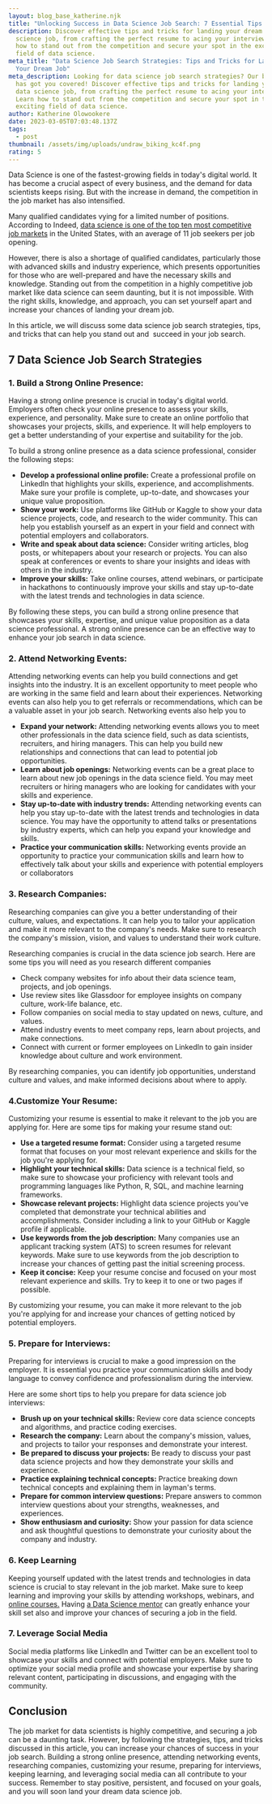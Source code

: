 ```yaml
---
layout: blog_base_katherine.njk
title: "Unlocking Success in Data Science Job Search: 7 Essential Tips and Tricks"
description: Discover effective tips and tricks for landing your dream data
  science job, from crafting the perfect resume to acing your interviews. Learn
  how to stand out from the competition and secure your spot in the exciting
  field of data science.
meta_title: "Data Science Job Search Strategies: Tips and Tricks for Landing
  Your Dream Job"
meta_description: Looking for data science job search strategies? Our blog post
  has got you covered! Discover effective tips and tricks for landing your dream
  data science job, from crafting the perfect resume to acing your interviews.
  Learn how to stand out from the competition and secure your spot in the
  exciting field of data science.
author: Katherine Olowookere
date: 2023-03-05T07:03:48.137Z
tags:
  - post
thumbnail: /assets/img/uploads/undraw_biking_kc4f.png
rating: 5
---
```

Data Science is one of the fastest-growing fields in today's digital world. It has become a crucial aspect of every business, and the demand for data scientists keeps rising. But with the increase in demand, the competition in the job market has also intensified. 

Many qualified candidates vying for a limited number of positions. According to Indeed, [data science is one of the top ten most competitive job markets](https://www.indeed.com/lead/the-most-competitive-job-markets-in-the-us) in the United States, with an average of 11 job seekers per job opening.

However, there is also a shortage of qualified candidates, particularly those with advanced skills and industry experience, which presents opportunities for those who are well-prepared and have the necessary skills and knowledge. Standing out from the competition in a highly competitive job market like data science can seem daunting, but it is not impossible. With the right skills, knowledge, and approach, you can set yourself apart and increase your chances of landing your dream job.

In this article, we will discuss some data science job search strategies, tips, and tricks that can help you stand out and  succeed in your job search.

<h2>7 Data Science Job Search Strategies </h2>

<h3>1. Build a Strong Online Presence: </h3>

Having a strong online presence is crucial in today's digital world. Employers often check your online presence to assess your skills, experience, and personality. Make sure to create an online portfolio that showcases your projects, skills, and experience. It will help employers to get a better understanding of your expertise and suitability for the job.

To build a strong online presence as a data science professional, consider the following steps:

* **Develop a professional online profile:** Create a professional profile on LinkedIn that highlights your skills, experience, and accomplishments. Make sure your profile is complete, up-to-date, and showcases your unique value proposition.
* **Show your work:** Use platforms like GitHub or Kaggle to show your data science projects, code, and research to the wider community. This can help you establish yourself as an expert in your field and connect with potential employers and collaborators.
* **Write and speak about data science:** Consider writing articles, blog posts, or whitepapers about your research or projects. You can also speak at conferences or events to share your insights and ideas with others in the industry.
* **Improve your skills:** Take online courses, attend webinars, or participate in hackathons to continuously improve your skills and stay up-to-date with the latest trends and technologies in data science.

By following these steps, you can build a strong online presence that showcases your skills, expertise, and unique value proposition as a data science professional. A strong online presence can be an effective way to enhance your job search in data science.

<h3>2. Attend Networking Events:</h3>

Attending networking events can help you build connections and get insights into the industry. It is an excellent opportunity to meet people who are working in the same field and learn about their experiences. Networking events can also help you to get referrals or recommendations, which can be a valuable asset in your job search. Networking events also help you to 

* **Expand your network:** Attending networking events allows you to meet other professionals in the data science field, such as data scientists, recruiters, and hiring managers. This can help you build new relationships and connections that can lead to potential job opportunities.
* **Learn about job openings:** Networking events can be a great place to learn about new job openings in the data science field. You may meet recruiters or hiring managers who are looking for candidates with your skills and experience.
* **Stay up-to-date with industry trends:** Attending networking events can help you stay up-to-date with the latest trends and technologies in data science. You may have the opportunity to attend talks or presentations by industry experts, which can help you expand your knowledge and skills.
* **Practice your communication skills:** Networking events provide an opportunity to practice your communication skills and learn how to effectively talk about your skills and experience with potential employers or collaborators

<h3> 3. Research Companies:</h3>

Researching companies can give you a better understanding of their culture, values, and expectations. It can help you to tailor your application and make it more relevant to the company's needs. Make sure to research the company's mission, vision, and values to understand their work culture. 

Researching companies is crucial in the data science job search. Here are some tips you will need as you research different companies 

* Check company websites for info about their data science team, projects, and job openings.
* Use review sites like Glassdoor for employee insights on company culture, work-life balance, etc.
* Follow companies on social media to stay updated on news, culture, and values.
* Attend industry events to meet company reps, learn about projects, and make connections.
* Connect with current or former employees on LinkedIn to gain insider knowledge about culture and work environment.

By researching companies, you can identify job opportunities, understand culture and values, and make informed decisions about where to apply.<h3>4.Customize Your Resume:</h3>

Customizing your resume is essential to make it relevant to the job you are applying for. Here are some tips for making your resume stand out:

* **Use a targeted resume format:** Consider using a targeted resume format that focuses on your most relevant experience and skills for the job you're applying for.
* **Highlight your technical skills:** Data science is a technical field, so make sure to showcase your proficiency with relevant tools and programming languages like Python, R, SQL, and machine learning frameworks.
* **Showcase relevant projects:** Highlight data science projects you've completed that demonstrate your technical abilities and accomplishments. Consider including a link to your GitHub or Kaggle profile if applicable.
* **Use keywords from the job description:** Many companies use an applicant tracking system (ATS) to screen resumes for relevant keywords. Make sure to use keywords from the job description to increase your chances of getting past the initial screening process.
* **Keep it concise:** Keep your resume concise and focused on your most relevant experience and skills. Try to keep it to one or two pages if possible.

By customizing your resume, you can make it more relevant to the job you're applying for and increase your chances of getting noticed by potential employers.

<h3>5. Prepare for Interviews:</h3> 

Preparing for interviews is crucial to make a good impression on the employer. It is essential you practice your communication skills and body language to convey confidence and professionalism during the interview.

Here are some short tips to help you prepare for data science job interviews:

* **Brush up on your technical skills:** Review core data science concepts and algorithms, and practice coding exercises.
* **Research the company:** Learn about the company's mission, values, and projects to tailor your responses and demonstrate your interest.
* **Be prepared to discuss your projects:** Be ready to discuss your past data science projects and how they demonstrate your skills and experience.
* **Practice explaining technical concepts:** Practice breaking down technical concepts and explaining them in layman's terms.
* **Prepare for common interview questions:** Prepare answers to common interview questions about your strengths, weaknesses, and experiences.
* **Show enthusiasm and curiosity:** Show your passion for data science and ask thoughtful questions to demonstrate your curiosity about the company and industry.

<h3> 6. Keep Learning </h3>

Keeping yourself updated with the latest trends and technologies in data science is crucial to stay relevant in the job market. Make sure to keep learning and improving your skills by attending workshops, webinars, and [online courses.](https://saeedmirshekari.com/ecourse-bdsf-training/) Having [a Data Science mentor](https://saeedmirshekari.com/team/) can greatly enhance your skill set also and improve your chances of securing a job in the field.

<h3> 7. Leverage Social Media </h3>

Social media platforms like LinkedIn and Twitter can be an excellent tool to showcase your skills and connect with potential employers. Make sure to optimize your social media profile and showcase your expertise by sharing relevant content, participating in discussions, and engaging with the community.

<h2>Conclusion</h2>

The job market for data scientists is highly competitive, and securing a job can be a daunting task. However, by following the strategies, tips, and tricks discussed in this article, you can increase your chances of success in your job search. Building a strong online presence, attending networking events, researching companies, customizing your resume, preparing for interviews, keeping learning, and leveraging social media can all contribute to your success. Remember to stay positive, persistent, and focused on your goals, and you will soon land your dream data science job.